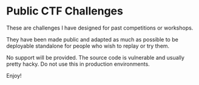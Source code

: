 # Public CTF Challenges

These are challenges I have designed for past competitions or workshops.

They have been made public and adapted as much as possible to be deployable
standalone for people who wish to replay or try them.

No support will be provided. The source code is vulnerable and usually pretty
hacky. Do not use this in production environments.

Enjoy!
